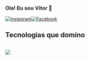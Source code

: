 
### Ola! Eu sou Vitor 👋

[![Instagram](https://img.shields.io/badge/Instagram-E4405F?style=for-the-badge&logo=instagram&logoColor=white)](https://www.instagram.com/vitor_alsan/)[![Facebook](https://img.shields.io/badge/Facebook-1877F2?style=for-the-badge&logo=facebook&logoColor=white)](https://www.facebook.com/vitor.almeida.5059)

## Tecnologias que domino

<div style="display: inline_block"><br/r>
  <img src="https://img.shields.io/badge/Java-ED8B00?style=for-the-badge&logo=java&logoColor=white" />
       </div><br/>
 
  
